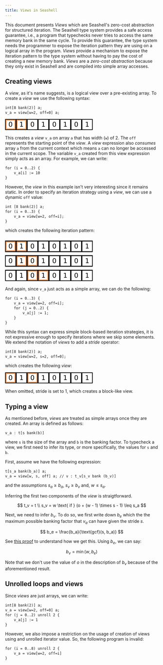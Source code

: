```yaml
---
title: Views in Seashell
---
```


This document presents _Views_ which are Seashell's zero-cost abstraction for
structured iteration. The Seashell type system provides a safe access
guarantee, i.e., a program that typechecks never tries to access the same
memory bank in the same cycle. To provide this guarantee, the type system
needs the programmer to expose the iteration pattern they are using on a
logical array in the program. _Views_ provide a mechanism to expose the iteration
pattern to the type system without having to pay the cost of creating a new memory
bank. _Views_ are a _zero-cost abstraction_ because they only exist in Seashell
and are compiled into simple array accesses.

## Creating views

A _view_, as it's name suggests, is a logical view over a pre-existing array.
To create a _view_ we use the following syntax:

```
int[8 bank(2)] a;
v_a = view[w=2, off=0] a;
```

![A width 2 view over an array](./img/row-view.png)

This creates a _view_ `v_a` on array `a` that has width (`w`) of 2. The `off`
represents the starting point of the _view_. A _view_ expression
also _consumes_ array `a` from the current context which means `a` can no
longer be accessed in the current scope. The variable `v_a` created from this
view expression simply acts as an array. For example, we can write:

```
for (i = 0..2) {
    v_a[i] := 10
}
```

However, the _view_ in this example isn't very interesting since it remains
static. In order to specify an iteration strategy using a _view_, we can use
a dynamic `off` value:

```
int [8 bank(2)] a;
for (i = 0..3) {
    v_a = view[w=2, off=i];
}
```

which creates the following iteration pattern:

![](./img/row-view-seq.png)

And again, since `v_a` just acts as a simple array, we can do the following:

```
for (i = 0..3) {
    v_a = view[w=2, off=i];
    for (j = 0..2) {
        v_a[j] := 1;
    }
}
```

While this syntax can express simple block-based iteration strategies, it is
not expressive enough to specify iterations where we skip some elements. We
extend the notation of _views_ to add a _stride_ operator:

```
int[8 bank(2)] a;
v_a = view[w=2, s=2, off=0];
```

which creates the following _view_:

![](./img/row-view-stride.png)

When omitted, stride is set to $1$, which creates a block-like view.

## Typing a view

As mentioned before, _views_ are treated as simple arrays once they are created.
An array is defined as follows:

```
v_a : t[s bank(b)]
```

where `s` is the size of the array and `b` is the banking factor. To typecheck
a view, we first need to infer its type, or more specifically, the values for
`s` and `b`.

First, assume we have the following expression:

```
t[s_a bank(b_a)] a;
v_a = view[w, s, off] a; // v : t_v[s_v bank (b_v)]
```

and the assumptions $s_a \geq b_a$, $s_v \geq b_v$ and, $w \leq s_a$.

Inferring the first two components of the _view_ is straigtforward.

$$
t_v = t \\
s_v = w \text{ if } (o + (w - 1) \times s - 1) \leq s_a
$$

Next, we need to infer $b_v$. To do so, we first write down $b_e$ which the
the maximum possible banking factor that $v_a$ can have given the stride $s$.

$$
b_e = \frac{b_a}{\text{gcf}(s, b_a)}
$$

See [this proof](https://www.quora.com/What-is-the-general-order-of-an-element-of-a-cyclic-group-of-order-n)
to understand how we get this. Using $b_e$, we can say:

$$
b_v = \min(w, b_e)
$$

Note that we don't use the value of $o$ in the description of $b_v$ because of
the aforementioned result.

## Unrolled loops and views

Since _views_ are just arrays, we can write:

```
int[8 bank(2)] a;
v_a = view[w=2, off=0] a;
for (j = 0..2) unroll 2 {
    v_a[j] := 1
}
```

However, we also impose a restriction on the usage of creation of views using
and unrolled iterator value. So, the following program is invalid:

```
for (i = 0..8) unroll 2 {
    v_a = view[w=2, off=i]
}
```